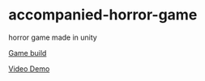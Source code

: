 # accompanied-horror-game
horror game made in unity

[Game build](https://drive.google.com/file/d/1jroaz2PNmx4vqm_EQETzDH4K9gUX8Zbe/view?usp=sharing)

[Video Demo](https://youtu.be/BZ8RndFBtqY)
